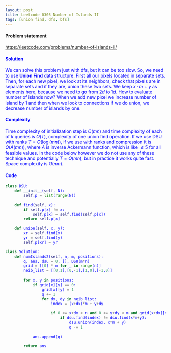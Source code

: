 ```yaml
---
layout: post
title: Leetcode 0305 Number of Islands II
tags: [union find, dfs, bfs]
---
```


#### Problem statement


<a href="https://leetcode.com/problems/number-of-islands-ii/"> <font color = blue>https://leetcode.com/problems/number-of-islands-ii/

#### Solution
We can solve this problem just with dfs, but it can be too slow. So, we need to use **Union Find** data structure. First all our pixels located in separate sets. Then, for each new pixel, we look at its neighbors, check that pixels are in separate sets and if they are, union these two sets. We keep $x\cdot m + y$ as elements here, because we need to go from $2d$ to $1d$. How to evaluate number of islands now? When we add new pixel we increase number of island by 1 and then when we look to connections if we do union, we decrease number of islands by one. 

#### Complexity
Time complexity of initialization step is $O(mn)$ and time complexity of each of $k$ queries is $O(T)$, complexity of one union find operation. If we use DSU with ranks $T = O(\log(mn))$, if we use with ranks and compression it is $O(A(mn))$, where $A$ is inverse Ackermann function, which is like $\leqslant 5$ for all feasible values. In the code below however we do not use any of these technique and potentially $T = O(mn)$, but in practice it works quite fast. Space complexity is $O(mn)$.

#### Code
```python
class DSU:
    def __init__(self, N):
        self.p = list(range(N))

    def find(self, x):
        if self.p[x] != x:
            self.p[x] = self.find(self.p[x])
        return self.p[x]

    def union(self, x, y):
        xr = self.find(x)
        yr = self.find(y)
        self.p[xr] = yr

class Solution:
    def numIslands2(self, n, m, positions):
        q, ans, dsu = 0, [], DSU(m*n)
        grid = [[0] * m for _ in range(n)] 
        neib_list = [[0,1],[0,-1],[1,0],[-1,0]]
        
        for x, y in positions:
            if grid[x][y] == 0: 
                grid[x][y] = 1
                q += 1
                for dx, dy in neib_list:
                    index = (x+dx)*m + y+dy

                    if 0 <= x+dx < n and 0 <= y+dy < m and grid[x+dx][y+dy] == 1:
                        if dsu.find(index) != dsu.find(x*m+y):
                            dsu.union(index, x*m + y)
                            q -= 1
            
            ans.append(q)

        return ans
```